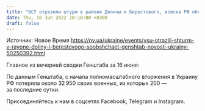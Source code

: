 ```yaml
---
title: "ВСУ отразили штурм в районе Долины и Берестового, войска РФ обстреляли несколько населенных пунктов вертолетами Ка-52 — Генштаб"
date: Thu, 16 Jun 2022 20:18:00 +0300
draft: false
---
```

Источник: Новое Время https://nv.ua/ukraine/events/vsu-otrazili-shturm-v-rayone-doliny-i-berestovogo-soobshchaet-genshtab-novosti-ukrainy-50250392.html


Главное из вечерней сводки Генштаба за 16 июня: 

По данным Генштаба, с начала полномасштабного вторжения в Украину РФ потеряла около 32 950 своих военных, из которых 200 — за последние сутки.

Присоединяйтесь к нам в соцсетях Facebook, Telegram и Instagram.
